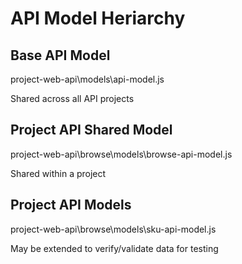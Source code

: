 # API Model Heriarchy

## Base API Model

project-web-api\models\api-model.js

Shared across all API projects

## Project API Shared Model

project-web-api\browse\models\browse-api-model.js

Shared within a project

## Project API Models

project-web-api\browse\models\sku-api-model.js

May be extended to verify/validate data for testing


